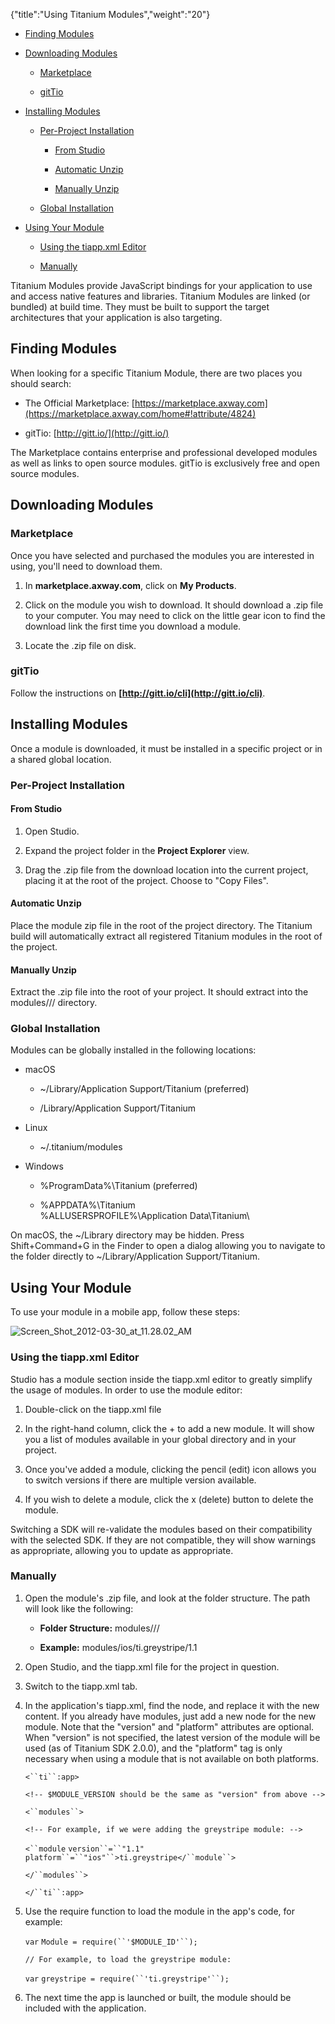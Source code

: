 {"title":"Using Titanium Modules","weight":"20"} 

*   [Finding Modules](#FindingModules)
    
*   [Downloading Modules](#DownloadingModules)
    
    *   [Marketplace](#Marketplace)
        
    *   [gitTio](#gitTio)
        
*   [Installing Modules](#InstallingModules)
    
    *   [Per-Project Installation](#Per-ProjectInstallation)
        
        *   [From Studio](#FromStudio)
            
        *   [Automatic Unzip](#AutomaticUnzip)
            
        *   [Manually Unzip](#ManuallyUnzip)
            
    *   [Global Installation](#GlobalInstallation)
        
*   [Using Your Module](#UsingYourModule)
    
    *   [Using the tiapp.xml Editor](#Usingthetiapp.xmlEditor)
        
    *   [Manually](#Manually)
        

Titanium Modules provide JavaScript bindings for your application to use and access native features and libraries. Titanium Modules are linked (or bundled) at build time. They must be built to support the target architectures that your application is also targeting.

## Finding Modules

When looking for a specific Titanium Module, there are two places you should search:

*   The Official Marketplace: [https://marketplace.axway.com](https://marketplace.axway.com/home#!attribute/4824)
    
*   gitTio: [http://gitt.io/](http://gitt.io/)
    

The Marketplace contains enterprise and professional developed modules as well as links to open source modules. gitTio is exclusively free and open source modules.

## Downloading Modules

### Marketplace

Once you have selected and purchased the modules you are interested in using, you'll need to download them.

1.  In **marketplace.axway.com**, click on **My Products**.
    
2.  Click on the module you wish to download. It should download a .zip file to your computer. You may need to click on the little gear icon to find the download link the first time you download a module.
    
3.  Locate the .zip file on disk.
    

### gitTio

Follow the instructions on **[http://gitt.io/cli](http://gitt.io/cli)**.

## Installing Modules

Once a module is downloaded, it must be installed in a specific project or in a shared global location.

### Per-Project Installation

#### From Studio

1.  Open Studio.
    
2.  Expand the project folder in the **Project Explorer** view.
    
3.  Drag the .zip file from the download location into the current project, placing it at the root of the project. Choose to "Copy Files".
    

#### Automatic Unzip

Place the module zip file in the root of the project directory. The Titanium build will automatically extract all registered Titanium modules in the root of the project.

#### Manually Unzip

Extract the .zip file into the root of your project. It should extract into the modules/<platform>/<module-id>/<version> directory.

### Global Installation

Modules can be globally installed in the following locations:

*   macOS
    
    *   ~/Library/Application Support/Titanium (preferred)
        
    *   /Library/Application Support/Titanium
        
*   Linux
    
    *   ~/.titanium/modules
        
*   Windows
    
    *   %ProgramData%\\Titanium (preferred)
        
    *   %APPDATA%\\Titanium  
        %ALLUSERSPROFILE%\\Application Data\\Titanium\\
        

On macOS, the ~/Library directory may be hidden. Press Shift+Command+G in the Finder to open a dialog allowing you to navigate to the folder directly to ~/Library/Application Support/Titanium.

## Using Your Module

To use your module in a mobile app, follow these steps:

![Screen_Shot_2012-03-30_at_11.28.02_AM](/Images/appc/download/attachments/30083141/Screen_Shot_2012-03-30_at_11.28.02_AM.png)

### Using the tiapp.xml Editor

Studio has a module section inside the tiapp.xml editor to greatly simplify the usage of modules. In order to use the module editor:

1.  Double-click on the tiapp.xml file
    
2.  In the right-hand column, click the + to add a new module. It will show you a list of modules available in your global directory and in your project.
    
3.  Once you've added a module, clicking the pencil (edit) icon allows you to switch versions if there are multiple version available.
    
4.  If you wish to delete a module, click the x (delete) button to delete the module.
    

Switching a SDK will re-validate the modules based on their compatibility with the selected SDK. If they are not compatible, they will show warnings as appropriate, allowing you to update as appropriate.

### Manually

1.  Open the module's .zip file, and look at the folder structure. The path will look like the following:
    
    *   **Folder Structure:** modules/<platform>/<module-id>/<version>
        
    *   **Example:** modules/ios/ti.greystripe/1.1
        
    
2.  Open Studio, and the tiapp.xml file for the project in question.
    
3.  Switch to the tiapp.xml tab.
    
4.  In the application's tiapp.xml, find the <modules/> node, and replace it with the new <modules> content. If you already have modules, just add a new node for the new module. Note that the "version" and "platform" attributes are optional. When "version" is not specified, the latest version of the module will be used (as of Titanium SDK 2.0.0), and the "platform" tag is only necessary when using a module that is not available on both platforms.
    
    `<``ti``:app>`
    
    `<!-- $MODULE_VERSION should be the same as "version" from above -->`
    
    `<``modules``>`
    
    `<!-- For example, if we were adding the greystripe module: -->`
    
    `<``module`  `version``=``"1.1"`  `platform``=``"ios"``>ti.greystripe</``module``>`
    
    `</``modules``>`
    
    `</``ti``:app>`
    
5.  Use the require function to load the module in the app's code, for example:
    
    `var` `Module = require(``'$MODULE_ID'``);`
    
    `// For example, to load the greystripe module:`
    
    `var` `greystripe = require(``'ti.greystripe'``);`
    
6.  The next time the app is launched or built, the module should be included with the application.